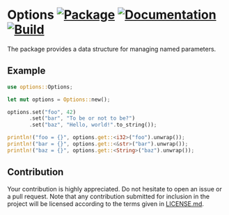 # Options [![Package][package-img]][package-url] [![Documentation][documentation-img]][documentation-url] [![Build][build-img]][build-url]

The package provides a data structure for managing named parameters.

## Example

```rust
use options::Options;

let mut options = Options::new();

options.set("foo", 42)
       .set("bar", "To be or not to be?")
       .set("baz", "Hello, world!".to_string());

println!("foo = {}", options.get::<i32>("foo").unwrap());
println!("bar = {}", options.get::<&str>("bar").unwrap());
println!("baz = {}", options.get::<String>("baz").unwrap());
```

## Contribution

Your contribution is highly appreciated. Do not hesitate to open an issue or a
pull request. Note that any contribution submitted for inclusion in the project
will be licensed according to the terms given in [LICENSE.md](LICENSE.md).

[build-img]: https://github.com/stainless-steel/options/workflows/build/badge.svg
[build-url]: https://github.com/stainless-steel/options/actions/workflows/build.yml
[documentation-img]: https://docs.rs/options/badge.svg
[documentation-url]: https://docs.rs/options
[package-img]: https://img.shields.io/crates/v/options.svg
[package-url]: https://crates.io/crates/options
